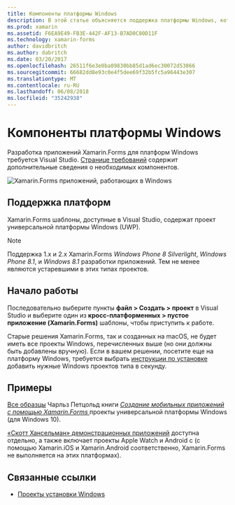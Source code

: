 ```yaml
---
title: Компоненты платформы Windows
description: В этой статье объясняется поддержка платформы Windows, которая доступна в Xamarin.Forms.
ms.prod: xamarin
ms.assetid: F6EA9E49-FB3E-442F-AF13-B7AD0C80D11F
ms.technology: xamarin-forms
author: davidbritch
ms.author: dabritch
ms.date: 03/20/2017
ms.openlocfilehash: 26511f6e3e0ba09830bb85d1ad6ec30072d53866
ms.sourcegitcommit: 66682dd8e93c0e4f5dee69f32b5fc5a96443e307
ms.translationtype: MT
ms.contentlocale: ru-RU
ms.lasthandoff: 06/08/2018
ms.locfileid: "35242938"
---
```

# <a name="windows-platform-features"></a>Компоненты платформы Windows

Разработка приложений Xamarin.Forms для платформ Windows требуется Visual Studio. [Странице требований](~/xamarin-forms/get-started/installation.md) содержит дополнительные сведения о необходимых компонентов.

![](images/allhanselman.png "Xamarin.Forms приложений, работающих в Windows")

## <a name="platform-support"></a>Поддержка платформ

Xamarin.Forms шаблоны, доступные в Visual Studio, содержат проект универсальной платформы Windows (UWP).

> [!NOTE]
> Поддержка 1.x и 2.x Xamarin.Forms _Windows Phone 8 Silverlight_, _Windows Phone 8.1_, и _Windows 8.1_ разработки приложений. Тем не менее являются устаревшими в этих типах проектов.

## <a name="getting-started"></a>Начало работы

Последовательно выберите пункты **файл > Создать > проект** в Visual Studio и выберите один из **кросс-платформенных > пустое приложение (Xamarin.Forms)** шаблоны, чтобы приступить к работе.

Старые решения Xamarin.Forms, так и созданных на macOS, не будет иметь все проекты Windows, перечисленных выше (но они должны быть добавлены вручную).
Если в вашем решении, посетите еще на платформу Windows, требуется выбрать [инструкции по установке](installation/index.md) добавить нужные Windows проектов типа в секунду.

## <a name="samples"></a>Примеры

[Все образцы](https://github.com/xamarin/xamarin-forms-book-preview-2) Чарльз Петцольд книги [ *Создание мобильных приложений с помощью Xamarin.Forms* ](~/xamarin-forms/creating-mobile-apps-xamarin-forms/index.md) проекты универсальной платформы Windows (для Windows 10).

[«Скотт Хансельман» демонстрационных приложений](https://github.com/jamesmontemagno/Hanselman.Forms) доступна отдельно, а также включает проекты Apple Watch и Android с (с помощью Xamarin.iOS и Xamarin.Android соответственно, Xamarin.Forms не выполняется на этих платформах).

## <a name="related-links"></a>Связанные ссылки

- [Проекты установки Windows](~/xamarin-forms/platform/windows/installation/index.md)
